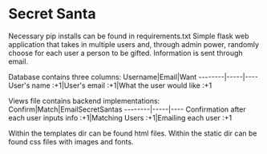 # Secret Santa

Necessary pip installs can be found in requirements.txt
Simple flask web application that takes in multiple users and, through admin power,
randomly choose for each user a person to be gifted. Information is sent through
email.

Database contains three columns:
Username|Email|Want
--------|-----|----
User's name :+1|User's email :+1|What the user would like :+1

Views file contains backend implementations:
Confirm|Match|EmailSecretSantas
--------|-----|----
Confirmation after each user inputs info :+1|Matching Users :+1|Emailing each user :+1

Within the templates dir can be found html files.
Within the static dir can be found css files with images and fonts.

